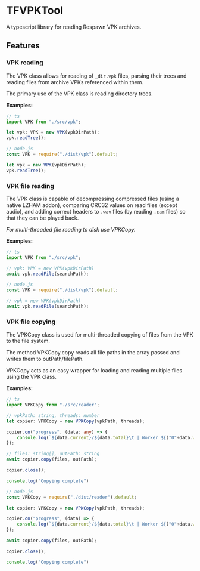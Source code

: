 # TFVPKTool
A typescript library for reading Respawn VPK archives.

## Features

### VPK reading
The VPK class allows for reading of `_dir.vpk` files, parsing their trees and reading files from archive VPKs referenced within them.

The primary use of the VPK class is reading directory trees.

**Examples:**
```ts
// ts
import VPK from "./src/vpk";

let vpk: VPK = new VPK(vpkDirPath);
vpk.readTree();
```
```js
// node.js
const VPK = require("./dist/vpk").default;

let vpk = new VPK(vpkDirPath);
vpk.readTree();
```
### VPK file reading
The VPK class is capable of decompressing compressed files (using a native LZHAM addon), comparing CRC32 values on read files (except audio), and adding correct headers to `.wav` files (by reading `.cam` files) so that they can be played back.

*For multi-threaded file reading to disk use VPKCopy.*

**Examples:**
```ts
// ts
import VPK from "./src/vpk";

// vpk: VPK = new VPK(vpkDirPath)
await vpk.readFile(searchPath);
```
```js
// node.js
const VPK = require("./dist/vpk").default;

// vpk = new VPK(vpkDirPath)
await vpk.readFile(searchPath);
```

### VPK file copying
The VPKCopy class is used for multi-threaded copying of files from the VPK to the file system.

The method VPKCopy.copy reads all file paths in the array passed and writes them to outPath/filePath.

VPKCopy acts as an easy wrapper for loading and reading multiple files using the VPK class.

**Examples:**
```ts
// ts
import VPKCopy from "./src/reader";

// vpkPath: string, threads: number
let copier: VPKCopy = new VPKCopy(vpkPath, threads);

copier.on("progress", (data: any) => {
    console.log(`${data.current}/${data.total}\t | Worker ${("0"+data.workerIdx).slice(-2)} |\tCopying "${data.file}"`)
});

// files: string[], outPath: string
await copier.copy(files, outPath);

copier.close();

console.log("Copying complete")
```
```js
// node.js
const VPKCopy = require("./dist/reader").default;

let copier: VPKCopy = new VPKCopy(vpkPath, threads);

copier.on("progress", (data) => {
    console.log(`${data.current}/${data.total}\t | Worker ${("0"+data.workerIdx).slice(-2)} |\tCopying "${data.file}"`)
});

await copier.copy(files, outPath);

copier.close();

console.log("Copying complete")
```